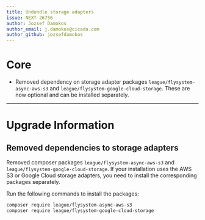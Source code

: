 ```yaml
---
title: Undundle storage adapters
issue: NEXT-26756
author: Jozsef Damokos
author_email: j.damokos@cicada.com
author_github: jozsefdamokos
---
```

# Core
* Removed dependency on storage adapter packages `league/flysystem-async-aws-s3` and `league/flysystem-google-cloud-storage`. These are now optional and can be installed separately.
___
# Upgrade Information
## Removed dependencies to storage adapters
Removed composer packages `league/flysystem-async-aws-s3` and `league/flysystem-google-cloud-storage`. If your installation uses the AWS S3 or Google Cloud storage adapters, you need to install the corresponding packages separately.

Run the following commands to install the packages:
```bash
composer require league/flysystem-async-aws-s3
composer require league/flysystem-google-cloud-storage
```
